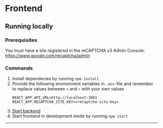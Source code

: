 # Frontend

## Running locally

### Prerequisites

You must have a site registered in the reCAPTCHA v3 Admin Console: https://www.google.com/recaptcha/admin

### Commands

1. Install dependecies by running
   `npm install`
2. Provide the following environment variables in `.env`-file and remember to replace values between `<` and `>` with your own values
   ```
   REACT_APP_API_URL=http://localhost:3003
   REACT_APP_RECAPTCHA_SITE_KEY=<reCaptcha-site-key>
   ```
3. [Start backend](../serverless/README.md)
4. Start frontend in development mode by running
   `npm start`

---
